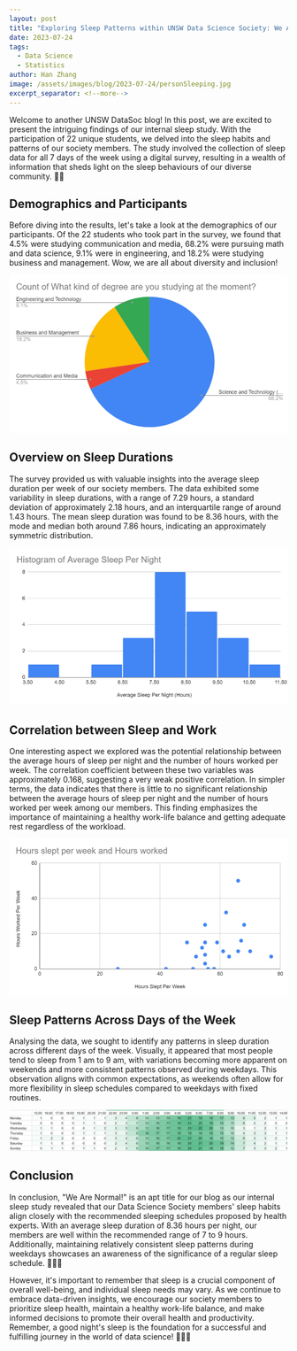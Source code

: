```yaml
---
layout: post
title: "Exploring Sleep Patterns within UNSW Data Science Society: We Are Normal!"
date: 2023-07-24
tags:
  - Data Science
  - Statistics
author: Han Zhang
image: /assets/images/blog/2023-07-24/personSleeping.jpg
excerpt_separator: <!--more-->
---
```


Welcome to another UNSW DataSoc blog! In this post, we are excited to present the intriguing findings of our internal sleep study. With the participation of 22 unique students, we delved into the sleep habits and patterns of our society members. The study involved the collection of sleep data for all 7 days of the week using a digital survey, resulting in a wealth of information that sheds light on the sleep behaviours of our diverse community. 🌟🌙

<!--more-->

## Demographics and Participants

Before diving into the results, let's take a look at the demographics of our participants. Of the 22 students who took part in the survey, we found that 4.5% were studying communication and media, 68.2% were pursuing math and data science, 9.1% were in engineering, and 18.2% were studying business and management. Wow, we are all about diversity and inclusion! 

![Figure 1: Demographic of Survey](/assets/images/blog/2023-07-24/pic1.png "Demographic of Survey") 


## Overview on Sleep Durations
The survey provided us with valuable insights into the average sleep duration per week of our society members. The data exhibited some variability in sleep durations, with a range of 7.29 hours, a standard deviation of approximately 2.18 hours, and an interquartile range of around 1.43 hours. The mean sleep duration was found to be 8.36 hours, with the mode and median both around 7.86 hours, indicating an approximately symmetric distribution. 

![Figure 2: Sleeps per night histogram](/assets/images/blog/2023-07-24/pic2.png "Sleeps per night histogram") 


## Correlation between Sleep and Work

One interesting aspect we explored was the potential relationship between the average hours of sleep per night and the number of hours worked per week. The correlation coefficient between these two variables was approximately 0.168, suggesting a very weak positive correlation. In simpler terms, the data indicates that there is little to no significant relationship between the average hours of sleep per night and the number of hours worked per week among our members. This finding emphasizes the importance of maintaining a healthy work-life balance and getting adequate rest regardless of the workload. 

![Figure 3: Hours Slept vs Hours Worked](/assets/images/blog/2023-07-24/pic3.png  "Hours Slept vs Hours Worked") 


## Sleep Patterns Across Days of the Week

Analysing the data, we sought to identify any patterns in sleep duration across different days of the week. Visually, it appeared that most people tend to sleep from 1 am to 9 am, with variations becoming more apparent on weekends and more consistent patterns observed during weekdays. This observation aligns with common expectations, as weekends often allow for more flexibility in sleep schedules compared to weekdays with fixed routines. 

![Figure 4: Sleep time vs Day of the week heatmap](/assets/images/blog/2023-07-24/pic4.png "Sleep time vs Day of the week heatmap")


## Conclusion

In conclusion, "We Are Normal!" is an apt title for our blog as our internal sleep study revealed that our Data Science Society members' sleep habits align closely with the recommended sleeping schedules proposed by health experts. With an average sleep duration of 8.36 hours per night, our members are well within the recommended range of 7 to 9 hours. Additionally, maintaining relatively consistent sleep patterns during weekdays showcases an awareness of the significance of a regular sleep schedule. 🌟🛌💡

However, it's important to remember that sleep is a crucial component of overall well-being, and individual sleep needs may vary. As we continue to embrace data-driven insights, we encourage our society members to prioritize sleep health, maintain a healthy work-life balance, and make informed decisions to promote their overall health and productivity. Remember, a good night's sleep is the foundation for a successful and fulfilling journey in the world of data science! 💪🌙💤